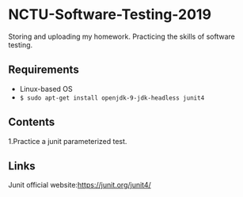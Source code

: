 # NCTU-Software-Testing-2019
Storing and uploading my homework.
Practicing the skills of software testing.

## Requirements
* Linux-based OS
* `$ sudo apt-get install openjdk-9-jdk-headless junit4`

## Contents
1.Practice a junit parameterized test.

## Links
Junit official website:https://junit.org/junit4/
